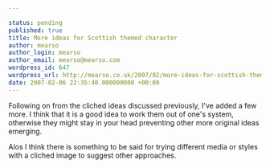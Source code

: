 ```yaml
---

status: pending
published: true
title: More ideas for Scottish themed character
author: mearso
author_login: mearso
author_email: mearso@mearso.com
wordpress_id: 647
wordpress_url: http://mearso.co.uk/2007/02/more-ideas-for-scottish-themed-character-2/
date: 2007-02-06 22:35:40.000000000 +00:00
---
```

Following on from the cliched ideas discussed previously, I've added a few more. I think that it is a good idea to work them out of one's system, otherwise they might stay in your head preventing other more original ideas emerging.

Alos I think there is something to be said for trying different media or styles with a cliched image to suggest other approaches. 

